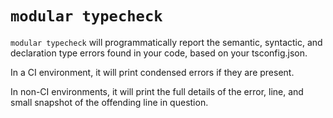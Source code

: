 # `modular typecheck`

`modular typecheck` will programmatically report the semantic, syntactic, and
declaration type errors found in your code, based on your tsconfig.json.

In a CI environment, it will print condensed errors if they are present.

In non-CI environments, it will print the full details of the error, line, and
small snapshot of the offending line in question.
